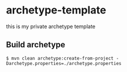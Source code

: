 # archetype-template
this is my private archetype template

## Build archetype
```shell
$ mvn clean archetype:create-from-project -Darchetype.properties=./archetype.properties
```
